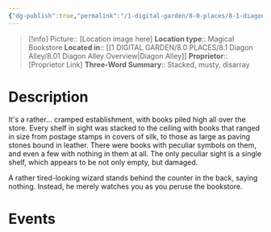 ```yaml
---
{"dg-publish":true,"permalink":"/1-digital-garden/8-0-places/8-1-diagon-alley/8-1-06-flourish-and-blott-s/","tags":["#place","diagon-alley","shop"]}
---
```


>[!info]
>Picture:: [Location image here]
>**Location type**::  Magical Bookstore
>**Located in**:: [[1 DIGITAL GARDEN/8.0 PLACES/8.1 Diagon Alley/8.01 Diagon Alley Overview\|Diagon Alley]]
>**Proprietor**:: [Proprietor Link]
>**Three-Word Summary**:: Stacked, musty, disarray 

# Description

It's a rather... cramped establishment, with books piled high all over the store. Every shelf in sight was stacked to the ceiling with books that ranged in size from postage stamps in covers of silk, to those as large as paving stones bound in leather. There were books with peculiar symbols on them, and even a few with nothing in them at all. The only peculiar sight is a single shelf, which appears to be not only empty, but damaged.

A rather tired-looking wizard stands behind the counter in the back, saying nothing. Instead, he merely watches you as you peruse the bookstore.

# Events

